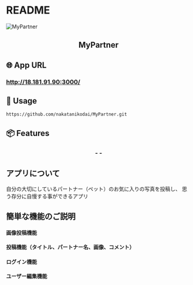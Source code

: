 # README
![MyPartner](desktop/image)

<h2 align="center">MyPartner</h2>

## 🌐 App URL
### **http://18.181.91.90:3000/**

## 💬 Usage
`https://github.com/nakatanikodai/MyPartner.git`


## 📦 Features
<h3 align="center">-  -</h3>

## アプリについて
自分の大切にしているパートナー（ペット）のお気に入りの写真を投稿し、
思う存分に自慢する事ができるアプリ

## 簡単な機能のご説明
#### 画像投稿機能
#### 投稿機能（タイトル、パートナー名、画像、コメント）
#### ログイン機能
#### ユーザー編集機能



